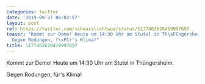 ```yaml
---
categories: twitter
date: '2019-09-27 06:02:57'
layout: post
ref: https://twitter.com/schwarzlichtwue/status/1177463620419997697
teaser: "Kommt zur Demo! Heute um 14:30 Uhr am Stutel in Th\xFCngersheim.\n\n\n\n\
  Gegen Rodungen, f\xFCr's Klima!"
title: 1177463620419997697
---
```

Kommt zur Demo! Heute um 14:30 Uhr am Stutel in Thüngersheim.



Gegen Rodungen, für's Klima!